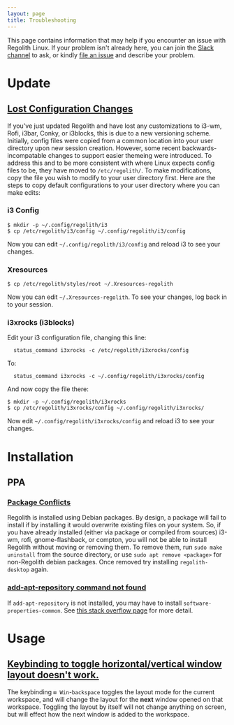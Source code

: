 ```yaml
---
layout: page
title: Troubleshooting
---
```


This page contains information that may help if you encounter an issue with Regolith Linux. If your problem isn't already here, you can join the [Slack channel](https://regolith-linux.herokuapp.com/) to ask, or kindly [file an issue](https://github.com/regolith-linux/regolith-desktop/issues) and describe your problem.

# Update

## [Lost Configuration Changes](#where-is-config)

If you've just updated Regolith and have lost any customizations to i3-wm, Rofi, i3bar, Conky, or i3blocks, this is due to a new versioning scheme.  Initially, config files were copied from a common location into your user directory upon new session creation.  However, some recent backwards-incompatable changes to support easier themeing were introduced.  To address this and to be more consistent with where Linux expects config files to be, they have moved to `/etc/regolith/`.  To make modifications, copy the file you wish to modify to your user directory first.  Here are the steps to copy default configurations to your user directory where you can make edits:

### i3 Config
```
$ mkdir -p ~/.config/regolith/i3
$ cp /etc/regolith/i3/config ~/.config/regolith/i3/config
```
Now you can edit `~/.config/regolith/i3/config` and reload i3 to see your changes.

### Xresources
```
$ cp /etc/regolith/styles/root ~/.Xresources-regolith
```
Now you can edit `~/.Xresources-regolith`.  To see your changes, log back in to your session.

### i3xrocks (i3blocks)
Edit your i3 configuration file, changing this line:
```
  status_command i3xrocks -c /etc/regolith/i3xrocks/config
```

To:
```
  status_command i3xrocks -c ~/.config/regolith/i3xrocks/config
```

And now copy the file there:
```
$ mkdir -p ~/.config/regolith/i3xrocks
$ cp /etc/regolith/i3xrocks/config ~/.config/regolith/i3xrocks/
```
Now edit `~/.config/regolith/i3xrocks/config` and reload i3 to see your changes.

# Installation

## PPA

### [Package Conflicts](#package-conflict)
Regolith is installed using Debian packages. By design, a package will fail to install if by installing it would overwrite existing files on your system.  So, if you have already installed (either via package or compiled from sources) i3-wm, rofi, gnome-flashback, or compton, you will not be able to install Regolith without moving or removing them.  To remove them, run `sudo make uninstall` from the source directory, or use `sudo apt remove <package>` for non-Regolith debian packages.  Once removed try installing `regolith-desktop` again.

### [add-apt-repository command not found](#add-apt-repoistory)
If `add-apt-repository` is not installed, you may have to install `software-properties-common`. See [this stack overflow page](https://askubuntu.com/questions/493460/how-to-install-add-apt-repository-using-the-terminal) for more detail.

# Usage

## [Keybinding to toggle horizontal/vertical window layout doesn't work.](#layout-keybinding)

The keybinding `⊞ Win`-`backspace` toggles the layout mode for the current workspace, and will change the layout for the __next__ window opened on that workspace.  Toggling the layout by itself will not change anything on screen, but will effect how the next window is added to the workspace.
